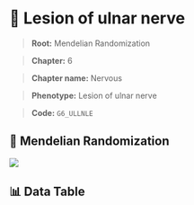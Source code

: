 # 🧪 Lesion of ulnar nerve

> **Root:** Mendelian Randomization

> **Chapter:** 6  

> **Chapter name:** Nervous

> **Phenotype:** Lesion of ulnar nerve  

> **Code:** `G6_ULLNLE`

## 🧬 Mendelian Randomization  

<img src="/MR/Figures/Forward/G6_ULLNLE.png"/>

## 📊 Data Table

<CsvTableMRF src="/MR/Data/Forward/G6_ULLNLE.csv"/>
